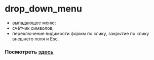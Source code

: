 # drop_down_menu
- выпадающее меню;
- счётчик символов;
- переключение видимости формы по клику, закрытие по клику внешнего поля и Esc.
### Посмотреть [здесь](https://github.com/ArtyomUsov/drop_down_menu)